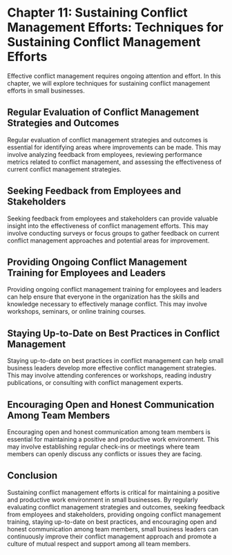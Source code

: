 Chapter 11: Sustaining Conflict Management Efforts: Techniques for Sustaining Conflict Management Efforts
=========================================================================================================

Effective conflict management requires ongoing attention and effort. In this chapter, we will explore techniques for sustaining conflict management efforts in small businesses.

Regular Evaluation of Conflict Management Strategies and Outcomes
-----------------------------------------------------------------

Regular evaluation of conflict management strategies and outcomes is essential for identifying areas where improvements can be made. This may involve analyzing feedback from employees, reviewing performance metrics related to conflict management, and assessing the effectiveness of current conflict management strategies.

Seeking Feedback from Employees and Stakeholders
------------------------------------------------

Seeking feedback from employees and stakeholders can provide valuable insight into the effectiveness of conflict management efforts. This may involve conducting surveys or focus groups to gather feedback on current conflict management approaches and potential areas for improvement.

Providing Ongoing Conflict Management Training for Employees and Leaders
------------------------------------------------------------------------

Providing ongoing conflict management training for employees and leaders can help ensure that everyone in the organization has the skills and knowledge necessary to effectively manage conflict. This may involve workshops, seminars, or online training courses.

Staying Up-to-Date on Best Practices in Conflict Management
-----------------------------------------------------------

Staying up-to-date on best practices in conflict management can help small business leaders develop more effective conflict management strategies. This may involve attending conferences or workshops, reading industry publications, or consulting with conflict management experts.

Encouraging Open and Honest Communication Among Team Members
------------------------------------------------------------

Encouraging open and honest communication among team members is essential for maintaining a positive and productive work environment. This may involve establishing regular check-ins or meetings where team members can openly discuss any conflicts or issues they are facing.

Conclusion
----------

Sustaining conflict management efforts is critical for maintaining a positive and productive work environment in small businesses. By regularly evaluating conflict management strategies and outcomes, seeking feedback from employees and stakeholders, providing ongoing conflict management training, staying up-to-date on best practices, and encouraging open and honest communication among team members, small business leaders can continuously improve their conflict management approach and promote a culture of mutual respect and support among all team members.
